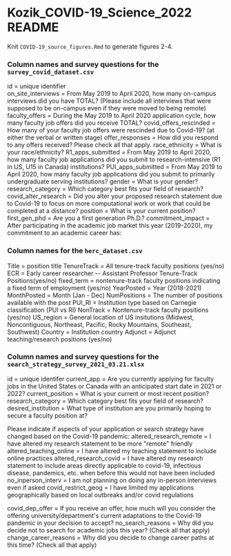 # Kozik_COVID-19_Science_2022 README

Knit `COVID-19_source_figures.Rmd` to generate figures 2-4.

### Column names and survey questions for the `survey_covid_dataset.csv` 

id = unique identifier                    
on_site_interviews = From May 2019 to April 2020, how many on-campus interviews did you have TOTAL? (Please include all interviews that were supposed to be on-campus even if they were moved to being remote)
faculty_offers = During the May 2019 to April 2020 application cycle, how many faculty job offers did you receive TOTAL?
covid_offers_rescinded = How many of your faculty job offers were rescinded due to Covid-19? (at either the verbal or written stage)
offer_responses = How did you respond to any offers received? Please check all that apply.
race_ethnicity = What is your race/ethnicity?
R1_apps_submitted = From May 2019 to April 2020, how many faculty job applications did you submit to research-intensive (R1 in US, U15 in Canada) institutions?
PUI_apps_submitted = From May 2019 to April 2020, how many faculty job applications did you submit to primarily undergraduate serving institutions?
gender = What is your gender?
research_category = Which category best fits your field of research?
covid_alter_research = Did you alter your proposed research statement due to Covid-19 to focus on more computational work or work that could be completed at a distance?
position = What is your current position?
first_gen_phd = Are you a first generation Ph.D.?
commitment_impact = After participating in the academic job market this year (2019-2020), my commitment to an academic career has:

### Column names for the `herc_dataset.csv`

Title = position title
TenureTrack = All tenure-track faculty positions (yes/no)
ECR = Early career researcher -- Assistant Professor Tenure-Track Positions(yes/no)
fixed_term = nontenure-track faculty positions indicating a fixed term of employment (yes/no)
YearPosted = Year (2018-2021)
MonthPosted = Month (Jan - Dec)
NumPositions = The number of positions available with the post
PUI_RI = Institution type based on Carnegie classification (PUI vs RI)
NonTrack = Nontenure-track faculty positions (yes/no)
US_region = General location of US insitutions (Midwest, Noncontiguous, Northeast, Pacific, Rocky Mountains, Southeast, Southwest)
Country = Institution country
Adjunct = Adjunct teaching/research positions (yes/no)

### Column names and survey questions for the `search_strategy_survey_2021_03.21.xlsx`

id = unique identifer
current_app = Are you currently applying for faculty jobs in the United States or Canada with an anticipated start date in 2021 or 2022?
current_position = What is your current or most recent position?
research_category = Which category best fits your field of research?
desired_institution = What type of institution are you primarily hoping to secure a faculty position at?

Please indicate if aspects of your application or search strategy have changed based on the Covid-19 pandemic:
altered_research_remote = I have altered my research statement to be more "remote" friendly
altered_teaching_online = I have altered my teaching statement to include online practices
altered_research_covid = I have altered my research statement to include areas directly applicable to covid-19, infectious disease, pandemics, etc. when before this would not have been included
no_inperson_interv = I am not planning on doing any in-person interviews even if asked
covid_restrict_geog = I have limited my applications geographically based on local outbreaks and/or covid regulations

covid_dep_offer = If you receive an offer, how much will you consider the offering university/department's current adaptations to the Covid-19 pandemic in your decision to accept?
no_search_reasons = Why did you decide not to search for academic jobs this year? (Check all that apply)
change_career_reasons = Why did you decide to change career paths at this time? (Check all that apply)
